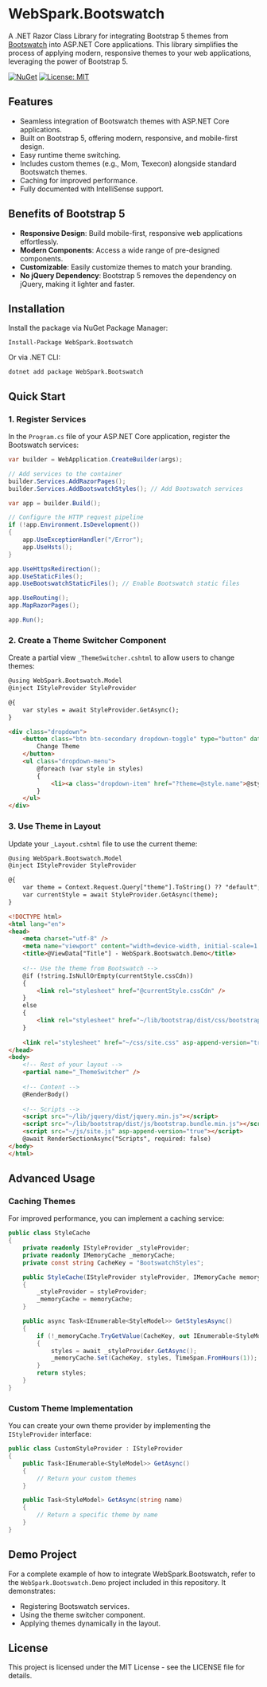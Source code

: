 # WebSpark.Bootswatch

A .NET Razor Class Library for integrating Bootstrap 5 themes from [Bootswatch](https://bootswatch.com/) into ASP.NET Core applications. This library simplifies the process of applying modern, responsive themes to your web applications, leveraging the power of Bootstrap 5.

[![NuGet](https://img.shields.io/nuget/v/WebSpark.Bootswatch.svg)](https://www.nuget.org/packages/WebSpark.Bootswatch/)
[![License: MIT](https://img.shields.io/badge/License-MIT-yellow.svg)](https://opensource.org/licenses/MIT)

## Features

- Seamless integration of Bootswatch themes with ASP.NET Core applications.
- Built on Bootstrap 5, offering modern, responsive, and mobile-first design.
- Easy runtime theme switching.
- Includes custom themes (e.g., Mom, Texecon) alongside standard Bootswatch themes.
- Caching for improved performance.
- Fully documented with IntelliSense support.

## Benefits of Bootstrap 5

- **Responsive Design**: Build mobile-first, responsive web applications effortlessly.
- **Modern Components**: Access a wide range of pre-designed components.
- **Customizable**: Easily customize themes to match your branding.
- **No jQuery Dependency**: Bootstrap 5 removes the dependency on jQuery, making it lighter and faster.

## Installation

Install the package via NuGet Package Manager:

```shell
Install-Package WebSpark.Bootswatch
```

Or via .NET CLI:

```shell
dotnet add package WebSpark.Bootswatch
```

## Quick Start

### 1. Register Services

In the `Program.cs` file of your ASP.NET Core application, register the Bootswatch services:

```csharp
var builder = WebApplication.CreateBuilder(args);

// Add services to the container
builder.Services.AddRazorPages();
builder.Services.AddBootswatchStyles(); // Add Bootswatch services

var app = builder.Build();

// Configure the HTTP request pipeline
if (!app.Environment.IsDevelopment())
{
    app.UseExceptionHandler("/Error");
    app.UseHsts();
}

app.UseHttpsRedirection();
app.UseStaticFiles();
app.UseBootswatchStaticFiles(); // Enable Bootswatch static files

app.UseRouting();
app.MapRazorPages();

app.Run();
```

### 2. Create a Theme Switcher Component

Create a partial view `_ThemeSwitcher.cshtml` to allow users to change themes:

```html
@using WebSpark.Bootswatch.Model
@inject IStyleProvider StyleProvider

@{
    var styles = await StyleProvider.GetAsync();
}

<div class="dropdown">
    <button class="btn btn-secondary dropdown-toggle" type="button" data-bs-toggle="dropdown" aria-expanded="false">
        Change Theme
    </button>
    <ul class="dropdown-menu">
        @foreach (var style in styles)
        {
            <li><a class="dropdown-item" href="?theme=@style.name">@style.name</a></li>
        }
    </ul>
</div>
```

### 3. Use Theme in Layout

Update your `_Layout.cshtml` file to use the current theme:

```html
@using WebSpark.Bootswatch.Model
@inject IStyleProvider StyleProvider

@{
    var theme = Context.Request.Query["theme"].ToString() ?? "default";
    var currentStyle = await StyleProvider.GetAsync(theme);
}

<!DOCTYPE html>
<html lang="en">
<head>
    <meta charset="utf-8" />
    <meta name="viewport" content="width=device-width, initial-scale=1.0" />
    <title>@ViewData["Title"] - WebSpark.Bootswatch.Demo</title>
    
    <!-- Use the theme from Bootswatch -->
    @if (!string.IsNullOrEmpty(currentStyle.cssCdn))
    {
        <link rel="stylesheet" href="@currentStyle.cssCdn" />
    }
    else
    {
        <link rel="stylesheet" href="~/lib/bootstrap/dist/css/bootstrap.min.css" />
    }
    
    <link rel="stylesheet" href="~/css/site.css" asp-append-version="true" />
</head>
<body>
    <!-- Rest of your layout -->
    <partial name="_ThemeSwitcher" />
    
    <!-- Content -->
    @RenderBody()
    
    <!-- Scripts -->
    <script src="~/lib/jquery/dist/jquery.min.js"></script>
    <script src="~/lib/bootstrap/dist/js/bootstrap.bundle.min.js"></script>
    <script src="~/js/site.js" asp-append-version="true"></script>
    @await RenderSectionAsync("Scripts", required: false)
</body>
</html>
```

## Advanced Usage

### Caching Themes

For improved performance, you can implement a caching service:

```csharp
public class StyleCache
{
    private readonly IStyleProvider _styleProvider;
    private readonly IMemoryCache _memoryCache;
    private const string CacheKey = "BootswatchStyles";

    public StyleCache(IStyleProvider styleProvider, IMemoryCache memoryCache)
    {
        _styleProvider = styleProvider;
        _memoryCache = memoryCache;
    }

    public async Task<IEnumerable<StyleModel>> GetStylesAsync()
    {
        if (!_memoryCache.TryGetValue(CacheKey, out IEnumerable<StyleModel> styles))
        {
            styles = await _styleProvider.GetAsync();
            _memoryCache.Set(CacheKey, styles, TimeSpan.FromHours(1));
        }
        return styles;
    }
}
```

### Custom Theme Implementation

You can create your own theme provider by implementing the `IStyleProvider` interface:

```csharp
public class CustomStyleProvider : IStyleProvider
{
    public Task<IEnumerable<StyleModel>> GetAsync()
    {
        // Return your custom themes
    }

    public Task<StyleModel> GetAsync(string name)
    {
        // Return a specific theme by name
    }
}
```

## Demo Project

For a complete example of how to integrate WebSpark.Bootswatch, refer to the `WebSpark.Bootswatch.Demo` project included in this repository. It demonstrates:

- Registering Bootswatch services.
- Using the theme switcher component.
- Applying themes dynamically in the layout.

## License

This project is licensed under the MIT License - see the LICENSE file for details.
